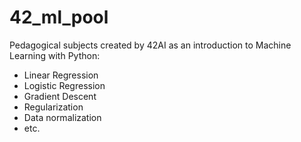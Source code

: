 # 42_ml_pool

Pedagogical subjects created by 42AI as an introduction to Machine Learning with Python:
* Linear Regression
* Logistic Regression
* Gradient Descent
* Regularization
* Data normalization
* etc.
